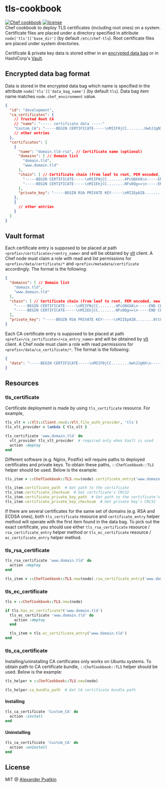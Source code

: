# tls-cookbook
[![Chef cookbook](https://img.shields.io/cookbook/v/tls.svg?style=flat-square)]()
[![license](https://img.shields.io/github/license/aspyatkin/tls-cookbook.svg?style=flat-square)]()  
Chef cookbook to deploy TLS certificates (including root ones) on a system. Certificate files are placed under a directory specified in attribute `node['tls']['base_dir']` (by default `/etc/chef-tls`). Root certificate files are placed under system directories.

Certificate & private key data is stored either in an [encrypted data bag](https://docs.chef.io/data_bags/) or in HashiCorp's [Vault](https://www.hashicorp.com/products/vault).

## Encrypted data bag format

Data is stored in the encrypted data bag which name is specified in the attribute `node['tls']['data_bag_name']` (by default `tls`). Data bag item name matches `node.chef_environment` value.

``` json
{
  "id": "development",
  "ca_certificates": {
    // Trusted Root CA
    // "name": "----- certificate data -----"
    "Custom_CA": "-----BEGIN CERTIFICATE-----\nMIIF0jCC........UwhJJgNX\n-----END CERTIFICATE-----",
    // other entries
  },
  "certificates": [
    {
      "name": "domain.tld-rsa", // Certificate name (optional)
      "domains": [ // Domain list
        "domain.tld",
        "www.domain.tld"
      ],
      "chain": [ // Certificate chain (from leaf to root, PEM encoded, new lines should be escaped)
        "-----BEGIN CERTIFICATE-----\nMIIFNjCC........4PcGNXXA\n-----END CERTIFICATE-----",
        "-----BEGIN CERTIFICATE-----\nMIIEkjCC........NFu0Qg==\n-----END CERTIFICATE-----"
      ],
      "private_key": "-----BEGIN RSA PRIVATE KEY-----\nMIIEpAIB........8tt8JA==\n-----END RSA PRIVATE KEY-----" // Certificate private key (PEM encoded, new lines should be escaped)
    },
    {
      // other entries
    }
  ]
}
```

## Vault format

Each certificate entry is supposed to be placed at path `<prefix>/certificate>/<entry_name>` and will be obtained by [vlt](https://supermarket.chef.io/cookbooks/vlt) client. A Chef node must claim a role with read and list permissions for `<prefix>/data/certificate/*` and `<prefix>/metadata/certificate` accordingly. The format is the following:

``` json
{
  "domains": [ // Domain list
    "domain.tld",
    "www.domain.tld"
  ],
  "chain": [ // Certificate chain (from leaf to root, PEM encoded, new lines should be escaped)
    "-----BEGIN CERTIFICATE-----\nMIIFNjCC........4PcGNXXA\n-----END CERTIFICATE-----",
    "-----BEGIN CERTIFICATE-----\nMIIEkjCC........NFu0Qg==\n-----END CERTIFICATE-----"
  ],
  "private_key": "-----BEGIN RSA PRIVATE KEY-----\nMIIEpAIB........8tt8JA==\n-----END RSA PRIVATE KEY-----" // Certificate private key (PEM encoded, new lines should be escaped)
}
```

Each CA certificate entry is supposed to be placed at path `<prefix>/ca_certificate>/<ca_entry_name>` and will be obtained by [vlt](https://supermarket.chef.io/cookbooks/vlt) client. A Chef node must claim a role with read permissions for `<prefix>/data/ca_certificate/*`. The format is the following:

```json
{
  "data": "-----BEGIN CERTIFICATE-----\nMIIF0jCC........UwhJJgNX\n-----END CERTIFICATE-----"
}
```

## Resources

### tls_certificate

Certificate deployment is made by using `tls_certificate` resource. For example,

``` ruby
tls_vlt = ::Vlt::Client.new(::Vlt.file_auth_provider, 'tls')
tls_vlt_provider = lambda { tls_vlt }

tls_certificate 'www.domain.tld' do
  vlt_provider tls_vlt_provider  # required only when Vault is used
  action :deploy
end
```

Different software (e.g. Nginx, Postfix) will require paths to deployed certificates and private keys. To obtain these paths, `::ChefCookbook::TLS` helper should be used. Below is the example:

``` ruby
tls_item = ::ChefCookbook::TLS.new(node).certificate_entry('www.domain.tld', vlt_provider: tls_vlt_provider)  # vlt_provider is required only when Vault is used

tls_item.certificate_path  # Get path to the certificate
tls_item.certificate_checksum  # Get certificate's CRC32
tls_item.certificate_private_key_path  # Get path to the certificate's private key
tls_item.certificate_private_key_checksum  # Get private key's CRC32
```

If there are several certificates for the same set of domains (e.g. RSA and ECDSA ones), both `tls_certificate` resource and `certificate_entry` helper method will operate with the first item found in the data bag. To pick out the exact certificate, you should use either `tls_rsa_certificate` resource / `rsa_certificate_entry` helper method or `tls_ec_certificate` resource / `ec_certificate_entry` helper method.

### tls_rsa_certificate

``` ruby
tls_rsa_certificate 'www.domain.tld' do
  action :deploy
end

tls_item = ::ChefCookbook::TLS.new(node).rsa_certificate_entry('www.domain.tld')
```

### tls_ec_certificate

``` ruby
tls = ::ChefCookbook::TLS.new(node)

if tls.has_ec_certificate?('www.domain.tld')
  tls_ec_certificate 'www.domain.tld' do
    action :deploy
  end

  tls_item = tls.ec_certificate_entry('www.domain.tld')
end
```

### tls_ca_certificate
Installing/uninstalling CA certificates only works on Ubuntu systems.
To obtain path to CA certificate bundle, `::ChefCookbook::TLS` helper should be used. Below is the example:

``` ruby
tls_helper = ::ChefCookbook::TLS.new(node)

tls_helper.ca_bundle_path  # Get CA certificate bundle path
```

#### Installing

``` ruby
tls_ca_certificate 'Custom_CA' do
  action :install
end
```

#### Uninstalling

``` ruby
tls_ca_certificate 'Custom_CA' do
  action :uninstall
end
```

## License
MIT @ [Alexander Pyatkin](https://github.com/aspyatkin)
